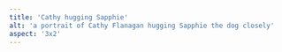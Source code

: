 ```yaml
---
title: 'Cathy hugging Sapphie'
alt: 'a portrait of Cathy Flanagan hugging Sapphie the dog closely'
aspect: '3x2'
---
```

